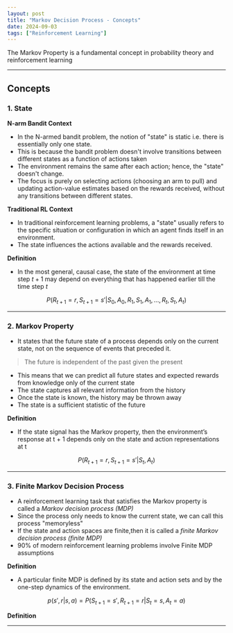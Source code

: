 ```yaml
---
layout: post
title: "Markov Decision Process - Concepts"
date: 2024-09-03
tags: ["Reinforcement Learning"]
---
```


The Markov Property is a fundamental concept in probability theory and reinforcement learning

---

## Concepts

### 1. State

**N-arm Bandit Context**
- In the N-armed bandit problem, the notion of "state" is static i.e. there is essentially only one state.
- This is because the bandit problem doesn't involve transitions between different states as a function of actions taken
- The environment remains the same after each action; hence, the "state" doesn't change.
- The focus is purely on selecting actions (choosing an arm to pull) and updating action-value estimates based on the rewards received, without any transitions between different states.

**Traditional RL Context**
- In traditional reinforcement learning problems, a "state" usually refers to the specific situation or configuration in which an agent finds itself in an environment. 
- The state influences the actions available and the rewards received.

**Definition**
- In the most general, causal case, the state of the environment at time step $t+1$ may depend on everything that has happened earlier till the time step $t$

$$ P(R_{t+1}=r, S_{t+1}=s' | S_0,A_0,R_1,S_1,A_1,...,R_t,S_t,A_t) $$

---
### 2. Markov Property

- It states that the future state of a process depends only on the current state, not on the sequence of events that preceded it. 

> The future is independent of the past given the present

- This means that we can predict all future states and expected rewards from knowledge only of the current state
- The state captures all relevant information from the history
- Once the state is known, the history may be thrown away
- The state is a sufficient statistic of the future

**Definition**

- If the state signal has the Markov property, then the environment’s response at t + 1 depends only on the state and action representations at t

$$ P(R_{t+1}=r, S_{t+1}=s' | S_t, A_t) $$

---
### 3. Finite Markov Decision Process
- A reinforcement learning task that satisfies the Markov property is called a _Markov decision process (MDP)_
- Since the process only needs to know the current state, we can call this process "memoryless"
- If the state and action spaces are finite,then it is called a _finite Markov decision process (finite MDP)_
- 90% of modern reinforcement learning problems involve Finite MDP assumptions

**Definition**
- A particular finite MDP is defined by its state and action sets and by the one-step dynamics of the environment.

$$ p(s',r|s,a) = P(S_{t+1}=s', R_{t+1}=r | S_t=s, A_t=a) $$


**Definition**

---
